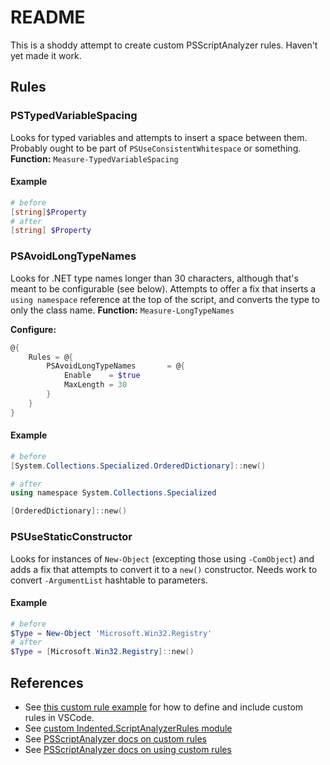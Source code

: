 # README

This is a shoddy attempt to create custom PSScriptAnalyzer rules. Haven't yet made it work.

## Rules

### PSTypedVariableSpacing
Looks for typed variables and attempts to insert a space between them.
Probably ought to be part of `PSUseConsistentWhitespace` or something.
**Function:** `Measure-TypedVariableSpacing`

#### Example
```powershell
# before
[string]$Property
# after
[string] $Property
```

### PSAvoidLongTypeNames
Looks for .NET type names longer than 30 characters, although that's meant to be configurable (see below).
Attempts to offer a fix that inserts a `using namespace` reference at the top of the script, and converts the type to only the class name.
**Function:** `Measure-LongTypeNames`

**Configure:**
```powershell
@{
    Rules = @{
        PSAvoidLongTypeNames       = @{
            Enable    = $true
            MaxLength = 30
        }
    }
}
```

#### Example
```powershell
# before
[System.Collections.Specialized.OrderedDictionary]::new()

# after
using namespace System.Collections.Specialized

[OrderedDictionary]::new()
```

### PSUseStaticConstructor
Looks for instances of `New-Object` (excepting those using `-ComObject`) and adds a fix that attempts to convert it to a `new()` constructor.
Needs work to convert `-ArgumentList` hashtable to parameters.

#### Example
```powershell
# before
$Type = New-Object 'Microsoft.Win32.Registry'
# after
$Type = [Microsoft.Win32.Registry]::new()
```

## References
- See [this custom rule example](https://github.com/bergmeister/PSScriptAnalyzer-VSCodeIntegration) for how to define and include custom rules in VSCode.
- See [custom Indented.ScriptAnalyzerRules module](https://github.com/indented-automation/Indented.ScriptAnalyzerRules)
- See [PSScriptAnalyzer docs on custom rules](https://learn.microsoft.com/en-us/powershell/utility-modules/psscriptanalyzer/create-custom-rule?view=ps-modules)
- See [PSScriptAnalyzer docs on using custom rules](https://learn.microsoft.com/en-us/powershell/utility-modules/psscriptanalyzer/using-scriptanalyzer?view=ps-modules#custom-rules)
